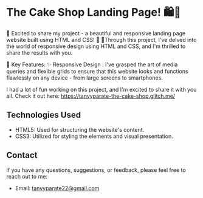 # The Cake Shop Landing Page! 🛍️🎉
🎉 Excited to share my project - a beautiful and responsive landing page website built using HTML and CSS! 🌟
🎈Through this project, I've delved into the world of responsive design using HTML and CSS, and I'm thrilled to share the results with you.

🍰 Key Features:
✨ Responsive Design : I've grasped the art of media queries and flexible grids to ensure that this website looks and functions flawlessly on any device - from large screens to smartphones.

I had a lot of fun working on this project, and I'm excited to share it with you all. 
Check it out here: https://tanvyparate-the-cake-shop.glitch.me/

## Technologies Used

- HTML5: Used for structuring the website's content.
- CSS3: Utilized for styling the elements and visual presentation.

## Contact

If you have any questions, suggestions, or feedback, please feel free to reach out to me:
- Email: tanvyparate22@gmail.com
